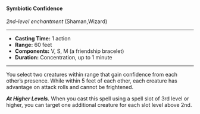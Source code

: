 #### Symbiotic Confidence
*2nd-level enchantment* (Shaman,Wizard)
___
- **Casting Time:** 1 action
- **Range:** 60 feet
- **Components:** V, S, M (a friendship bracelet)
- **Duration:** Concentration, up to 1 minute
---
You select two creatures within range that gain confidence from each other’s presence. While within 5 feet of each other, each creature has advantage on attack rolls and cannot be frightened.

***At Higher Levels.*** When you cast this spell using a spell slot of 3rd level or higher, you can target one additional creature for each slot level above 2nd.
